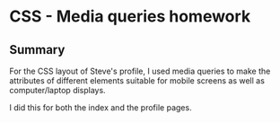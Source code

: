 # CSS - Media queries homework


## Summary

For the CSS layout of Steve's profile, I used media queries to make the attributes of different elements suitable for mobile screens as well as computer/laptop displays.

I did this for both the index and the profile pages.